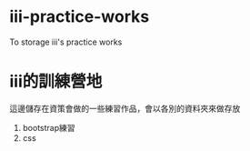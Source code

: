 # iii-practice-works
 To storage iii's practice works

# iii的訓練營地
這邊儲存在資策會做的一些練習作品，會以各別的資料夾來做存放
1. bootstrap練習
2. css